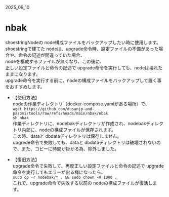 2025_09_10
# nbak
shoestringNodeの node構成ファイルをバックアップしたい時に使用します。  
shoestringで建てた nodeは、upgrade命令時、設定ファイルの不備があった場合や、命令の記述が間違っていた場合、  
nodeを構成するファイルが無くなり、この後に、  
正しい設定ファイルと命令の記述で upgrade命令を実行しても、nodeは壊れたままになります。  
upgrade命令を実行する前に、nodeの構成ファイルをバックアップして置く事をおすすめします。  
  
  
- 【使用方法】  
nodeの作業ディレクトリ（docker-compose.yamlがある場所）で、  
`wget https://github.com/dusanjp-and-pasomi/tools/raw/refs/heads/main/nbak/nbak`  
`sh nbak`  
作業ディレクトリに、nodebakディレクトリが作成され、nodebakディレクトリ内部に、nodeの構成ファイルが保存されます。  
この時、dataと dbdataディレクトリは保存しません。  
upgrede命令で失敗しても、dataと dbdataディレクトリは破壊されないので、また、コピーに時間が掛かる為、除外しました。  
  
- 【復旧方法】  
upgrade命令で失敗して、再度正しい設定ファイルと命令の記述で upgrade命令を実行してもエラーが出る様になったら、  
`sudo cp -r nodebak/* . && sudo chown -R 1000 .`  
これで、upgrade命令で失敗する以前の nodeの構成ファイルが復活します。  
